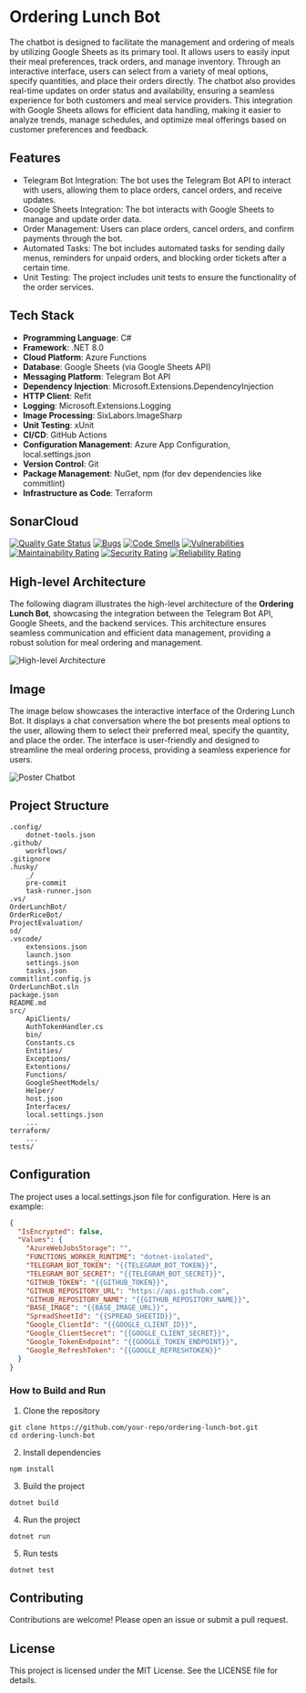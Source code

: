 # Ordering Lunch Bot 

The chatbot is designed to facilitate the management and ordering of meals by utilizing Google Sheets as its primary tool. It allows users to easily input their meal preferences, track orders, and manage inventory. Through an interactive interface, users can select from a variety of meal options, specify quantities, and place their orders directly. The chatbot also provides real-time updates on order status and availability, ensuring a seamless experience for both customers and meal service providers. This integration with Google Sheets allows for efficient data handling, making it easier to analyze trends, manage schedules, and optimize meal offerings based on customer preferences and feedback.

## Features

- Telegram Bot Integration: The bot uses the Telegram Bot API to interact with users, allowing them to place orders, cancel orders, and receive updates.
- Google Sheets Integration: The bot interacts with Google Sheets to manage and update order data.
- Order Management: Users can place orders, cancel orders, and confirm payments through the bot.
- Automated Tasks: The bot includes automated tasks for sending daily menus, reminders for unpaid orders, and blocking order tickets after a certain time.
- Unit Testing: The project includes unit tests to ensure the functionality of the order services.

## Tech Stack

- **Programming Language**: C#
- **Framework**: .NET 8.0
- **Cloud Platform**: Azure Functions
- **Database**: Google Sheets (via Google Sheets API)
- **Messaging Platform**: Telegram Bot API
- **Dependency Injection**: Microsoft.Extensions.DependencyInjection
- **HTTP Client**: Refit
- **Logging**: Microsoft.Extensions.Logging
- **Image Processing**: SixLabors.ImageSharp
- **Unit Testing**: xUnit
- **CI/CD**: GitHub Actions
- **Configuration Management**: Azure App Configuration, local.settings.json
- **Version Control**: Git
- **Package Management**: NuGet, npm (for dev dependencies like commitlint)
- **Infrastructure as Code**: Terraform

## SonarCloud

[![Quality Gate Status](https://sonarcloud.io/api/project_badges/measure?project=doquoctuan_OrderingLunchBot&metric=alert_status)](https://sonarcloud.io/summary/new_code?id=doquoctuan_OrderingLunchBot) [![Bugs](https://sonarcloud.io/api/project_badges/measure?project=doquoctuan_OrderingLunchBot&metric=bugs)](https://sonarcloud.io/summary/new_code?id=doquoctuan_OrderingLunchBot) [![Code Smells](https://sonarcloud.io/api/project_badges/measure?project=doquoctuan_OrderingLunchBot&metric=code_smells)](https://sonarcloud.io/summary/new_code?id=doquoctuan_OrderingLunchBot) [![Vulnerabilities](https://sonarcloud.io/api/project_badges/measure?project=doquoctuan_OrderingLunchBot&metric=vulnerabilities)](https://sonarcloud.io/summary/new_code?id=doquoctuan_OrderingLunchBot) [![Maintainability Rating](https://sonarcloud.io/api/project_badges/measure?project=doquoctuan_OrderingLunchBot&metric=sqale_rating)](https://sonarcloud.io/summary/new_code?id=doquoctuan_OrderingLunchBot) [![Security Rating](https://sonarcloud.io/api/project_badges/measure?project=doquoctuan_OrderingLunchBot&metric=security_rating)](https://sonarcloud.io/summary/new_code?id=doquoctuan_OrderingLunchBot) [![Reliability Rating](https://sonarcloud.io/api/project_badges/measure?project=doquoctuan_OrderingLunchBot&metric=reliability_rating)](https://sonarcloud.io/summary/new_code?id=doquoctuan_OrderingLunchBot)

## High-level Architecture

The following diagram illustrates the high-level architecture of the **Ordering Lunch Bot**, showcasing the integration between the Telegram Bot API, Google Sheets, and the backend services. This architecture ensures seamless communication and efficient data management, providing a robust solution for meal ordering and management.

![High-level Architecture](https://i.imgur.com/2CLpTr6.png)

## Image
The image below showcases the interactive interface of the Ordering Lunch Bot. It displays a chat conversation where the bot presents meal options to the user, allowing them to select their preferred meal, specify the quantity, and place the order. The interface is user-friendly and designed to streamline the meal ordering process, providing a seamless experience for users.

![Poster Chatbot](https://i.imgur.com/zAYr2hb.jpg)

## Project Structure

```
.config/
    dotnet-tools.json
.github/
    workflows/
.gitignore
.husky/
    _/
    pre-commit
    task-runner.json
.vs/
OrderLunchBot/
OrderRiceBot/
ProjectEvaluation/
sd/
.vscode/
    extensions.json
    launch.json
    settings.json
    tasks.json
commitlint.config.js
OrderLunchBot.sln
package.json
README.md
src/
    ApiClients/
    AuthTokenHandler.cs
    bin/
    Constants.cs
    Entities/
    Exceptions/
    Extentions/
    Functions/
    GoogleSheetModels/
    Helper/
    host.json
    Interfaces/
    local.settings.json
    ...
terraform/
    ...
tests/
```

## Configuration

The project uses a local.settings.json file for configuration. Here is an example:

```json
{
  "IsEncrypted": false,
  "Values": {
    "AzureWebJobsStorage": "",
    "FUNCTIONS_WORKER_RUNTIME": "dotnet-isolated",
    "TELEGRAM_BOT_TOKEN": "{{TELEGRAM_BOT_TOKEN}}",
    "TELEGRAM_BOT_SECRET": "{{TELEGRAM_BOT_SECRET}}",
    "GITHUB_TOKEN": "{{GITHUB_TOKEN}}",
    "GITHUB_REPOSITORY_URL": "https://api.github.com",
    "GITHUB_REPOSITORY_NAME": "{{GITHUB_REPOSITORY_NAME}}",
    "BASE_IMAGE": "{{BASE_IMAGE_URL}}",
    "SpreadSheetId": "{{SPREAD_SHEETID}}",
    "Google_ClientId": "{{GOOGLE_CLIENT_ID}}",
    "Google_ClientSecret": "{{GOOGLE_CLIENT_SECRET}}",
    "Google_TokenEndpoint": "{{GOOGLE_TOKEN_ENDPOINT}}",
    "Google_RefreshToken": "{{GOOGLE_REFRESHTOKEN}}"
  }
}
```

### How to Build and Run

1. Clone the repository

```
git clone https://github.com/your-repo/ordering-lunch-bot.git
cd ordering-lunch-bot
```

2. Install dependencies

```
npm install
```

3. Build the project

```
dotnet build
```

4. Run the project

```
dotnet run
```

5. Run tests

```
dotnet test
```

## Contributing

Contributions are welcome! Please open an issue or submit a pull request.

## License

This project is licensed under the MIT License. See the LICENSE file for details.



